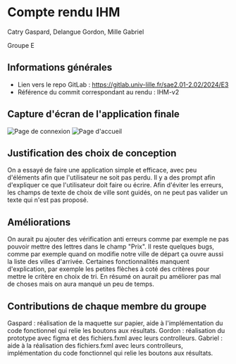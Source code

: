# Compte rendu IHM

Catry Gaspard, Delangue Gordon, Mille Gabriel

Groupe E

## Informations générales

- Lien vers le repo GitLab : https://gitlab.univ-lille.fr/sae2.01-2.02/2024/E3
- Référence du commit correspondant au rendu : IHM-v2

## Capture d'écran de l'application finale

![Page de connexion](captures/connexion.png)
![Page d'accueil](captures/accueil.png)

## Justification des choix de conception

On a essayé de faire une application simple et efficace, avec peu d'éléments afin que l'utilisateur ne soit pas perdu.
Il y a des prompt afin d'expliquer ce que l'utilisateur doit faire ou écrire.
Afin d'éviter les erreurs, les champs de texte de choix de ville sont guidés, on ne peut pas valider un texte qui n'est pas proposé.

## Améliorations

On aurait pu ajouter des vérification anti erreurs comme par exemple ne pas pouvoir mettre des lettres dans le champ "Prix".
Il reste quelques bugs, comme par exemple quand on modifie notre ville de départ ça ouvre aussi la liste des villes d'arrivée.
Certaines fonctionnalités manquent d'explication, par exemple les petites flèches à coté des critères pour mettre le critère en choix de tri.
En résumé on aurait pu améliorer pas mal de choses mais on aura manqué un peu de temps.


## Contributions de chaque membre du groupe

Gaspard : réalisation de la maquette sur papier, aide à l'implémentation du code fonctionnel qui relie les boutons aux résultats.
Gordon : réalisation du prototype avec figma et des fichiers.fxml avec leurs controlleurs.
Gabriel : aide à la réalisation des fichiers.fxml avec leurs controlleurs, implémentation du code fonctionnel qui relie les boutons aux résultats.
